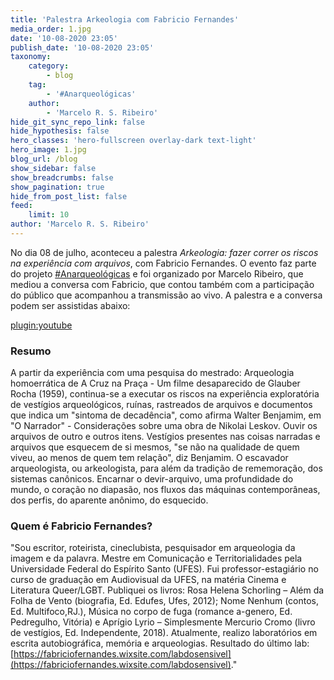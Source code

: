 ```yaml
---
title: 'Palestra Arkeologia com Fabricio Fernandes'
media_order: 1.jpg
date: '10-08-2020 23:05'
publish_date: '10-08-2020 23:05'
taxonomy:
    category:
        - blog
    tag:
        - '#Anarqueológicas'
    author:
        - 'Marcelo R. S. Ribeiro'
hide_git_sync_repo_link: false
hide_hypothesis: false
hero_classes: 'hero-fullscreen overlay-dark text-light'
hero_image: 1.jpg
blog_url: /blog
show_sidebar: false
show_breadcrumbs: false
show_pagination: true
hide_from_post_list: false
feed:
    limit: 10
author: 'Marcelo R. S. Ribeiro'
---
```


No dia 08 de julho, aconteceu a palestra _Arkeologia: fazer correr os riscos na experiência com arquivos_, com Fabricio Fernandes. O evento faz parte do projeto [#Anarqueológicas](http://www.arqueologiadosensivel.ufba.br/projetos/extensao/anarqueologicas) e foi organizado por Marcelo Ribeiro, que mediou a conversa com Fabricio, que contou também com a participação do público que acompanhou a transmissão ao vivo. A palestra e a conversa podem ser assistidas abaixo:

[plugin:youtube](https://www.youtube.com/watch?v=JKrQ3NU0auM)

### Resumo

A partir da experiência com uma pesquisa do mestrado: Arqueologia homoerrática de A Cruz na Praça - Um filme desaparecido de Glauber Rocha (1959), continua-se a executar os riscos na experiência exploratória de vestígios arqueológicos, ruínas, rastreados de arquivos e documentos que indica um "sintoma de decadência", como afirma Walter Benjamim, em "O Narrador" - Considerações sobre uma obra de Nikolai Leskov. Ouvir os arquivos de outro e outros itens. Vestígios presentes nas coisas narradas e arquivos que esquecem de si mesmos, "se não na qualidade de quem viveu, ao menos de quem tem relação", diz Benjamim. O escavador arqueologista, ou arkeologista, para além da tradição de rememoração, dos sistemas canônicos. Encarnar o devir-arquivo, uma profundidade do mundo, o coração no diapasão, nos fluxos das máquinas contemporâneas, dos perfis, do aparente anônimo, do esquecido.

### Quem é Fabricio Fernandes?
"Sou escritor, roteirista, cineclubista, pesquisador em arqueologia da imagem e da palavra. Mestre em Comunicação e Territorialidades pela Universidade Federal do Espírito Santo (UFES). Fui professor-estagiário no curso de graduação em Audiovisual da UFES, na matéria Cinema e Literatura Queer/LGBT. Publiquei os livros: Rosa Helena Schorling – Além da Folha de Vento (biografia, Ed. Edufes, Ufes, 2012); Nome Nenhum (contos, Ed. Multifoco,RJ.), Música no corpo de fuga (romance a-genero, Ed. Pedregulho, Vitória) e Aprígio Lyrio – Simplesmente Mercurio Cromo (livro de vestígios, Ed. Independente, 2018). Atualmente, realizo laboratórios em escrita autobiográfica, memória e arqueologias. Resultado do último lab: [https://fabriciofernandes.wixsite.com/labdosensivel](https://fabriciofernandes.wixsite.com/labdosensivel)."